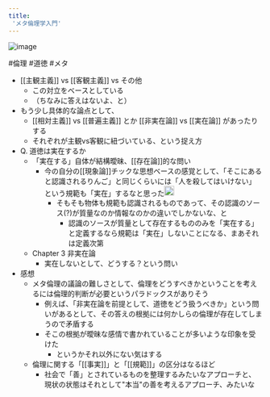 ```yaml
---
title:
 'メタ倫理学入門'
---
```


![image](https://m.media-amazon.com/images/I/91L3kSOS3bL.jpg)

#倫理 #道徳 #メタ
- [[主観主義]] vs [[客観主義]] vs その他
    - この対立をベースとしている
    - （ちなみに答えはないよ、と）
- もう少し具体的な論点として、
    - [[相対主義]] vs [[普遍主義]] とか [[非実在論]] vs [[実在論]] があったりする
    - それぞれが主観vs客観に紐づいている、という捉え方
- Q. 道徳は実在するか
    - 「実在する」自体が結構曖昧、[[存在論]]的な問い
        - 今の自分の[[現象論]]チックな思想ベースの感覚として、「そこにあると認識されるりんご」と同じくらいには「人を殺してはいけない」という規範も「実在」するなと思った<img src='https://scrapbox.io/api/pages/blu3mo-public/blu3mo/icon' alt='blu3mo.icon' height="19.5"/>
            - そもそも物体も規範も認識されるものであって、その認識のソース(?)が質量なのか情報なのかの違いでしかないな、と
                - 認識のソースが質量として存在するもののみを「実在する」と定義するなら規範は「実在」しないことになる、まあそれは定義次第
    - Chapter 3 非実在論
        - 実在しないとして、どうする？という問い
- 感想
    - メタ倫理の議論の難しさとして、倫理をどうすべきかということを考えるには倫理的判断が必要というパラドックスがありそう
        - 例えば、「非実在論を前提として、道徳をどう扱うべきか」という問いがあるとして、その答えの根拠には何かしらの倫理が存在してしまうので矛盾する
        - そこの根拠が曖昧な感情で書かれていることが多いような印象を受けた
            - というかそれ以外にない気はする
    - 倫理に関する「[[事実]]」と「[[規範]]」の区分はなるほど
        - 社会で「善」とされているものを整理するみたいなアプローチと、現状の状態はそれとして"本当"の善を考えるアプローチ、みたいな

